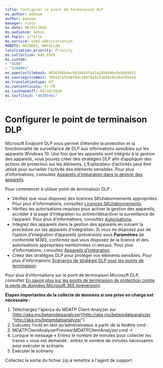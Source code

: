 ```yaml
---
title: Configurer le point de terminaison DLP
ms.author: pebaum
author: pebaum
manager: scotv
ms.date: 08/03/2020
ms.audience: Admin
ms.topic: article
ms.service: o365-administration
ROBOTS: NOINDEX, NOFOLLOW
localization_priority: Priority
ms.collection: Adm_O365
ms.custom:
- "6108"
- "3200001"
ms.openlocfilehash: d0363d6bdecdb266a5f4a3a14bd496ede6bb9931
ms.sourcegitcommit: 76b147af688f0dc39878a913a050c0e56af054a8
ms.translationtype: HT
ms.contentlocale: fr-FR
ms.lasthandoff: 09/29/2020
ms.locfileid: "48305441"
---
```

# <a name="configure-endpoint-dlp"></a>Configurer le point de terminaison DLP

Microsoft Endpoint DLP vous permet d’étendre la protection et la fonctionnalité de surveillance de DLP aux informations sensibles sur les appareils Windows 10. Une fois que les appareils sont intégrés à la gestion des appareils, vous pouvez créer des stratégies DLP afin d’appliquer des actions de protection sur les éléments. L’Explorateur d’activités peut être utilisé pour surveiller l’activité des éléments sensibles. Pour plus d’informations, consultez [Appareils d’intégration dans la gestion des appareils](https://docs.microsoft.com/microsoft-365/compliance/endpoint-dlp-getting-started#onboarding-devices-into-device-management).  

Pour commencer à utiliser point de terminaison DLP :

- Vérifiez que vous disposez des licences SKU/abonnements appropriées. Pour plus d’informations, consultez [Licences SKU/abonnements](https://docs.microsoft.com/microsoft-365/compliance/endpoint-dlp-getting-started#skusubscriptions-licensing).
- Vérifiez les autorisations requises pour activer la gestion des appareils, accéder à la page d’intégration ou activer/désactiver la surveillance de l’appareil. Pour plus d’informations, consultez [Autorisations](https://docs.microsoft.com/microsoft-365/compliance/endpoint-dlp-getting-started#permissions).
- Intégrez des appareils dans la gestion des appareils en suivant la procédure sur les appareils d’intégration. Si vous ne disposez pas de l’option d’intégration d’appareils (préversion) sous **Paramètres** de conformité M365, confirmez que vous disposez de la licence et des autorisations appropriées mentionnées ci-dessus. Pour plus d’informations, consultez [Appareils d’intégration](https://docs.microsoft.com/microsoft-365/compliance/endpoint-dlp-getting-started#onboarding-devices). 
- Créez des stratégies DLP pour protéger vos éléments sensibles. Pour plus d’informations [Scénarios de stratégie DLP pour les points de terminaison](https://docs.microsoft.com/microsoft-365/compliance/endpoint-dlp-using?view=o365-worldwide#endpoint-dlp-policy-scenarios).

Pour plus d’informations sur le point de terminaison Microsoft DLP, consultez [En savoir plus sur les points de terminaison de protection contre la perte de données Microsoft 365 (préversion)](https://docs.microsoft.com/microsoft-365/compliance/endpoint-dlp-learn-about).

**Étapes importantes de la collecte de données si une prise en charge est nécessaire :**

1. Téléchargez l'aperçu du MDATP Client Analyzer sur [http://aka.ms/betamdatpanalyzer](http://aka.ms/betamdatpanalyzer "http://aka.ms/betamdatpanalyzer")
2. Exécutez l’outil en tant qu’administrateur à partir de la fenêtre cmd :
3. MDATPClientAnalyzerPreview\MDATPClientAnalyzer.cmd –t
4. Lorsque le message « Entrez le nombre de minutes pour collecter les traces » vous est demandé : entrez le nombre de minutes nécessaires pour exécuter le scénario
5. Exécuter le scénario

Collectez la sortie du fichier zip à remettre à l'agent de support.
